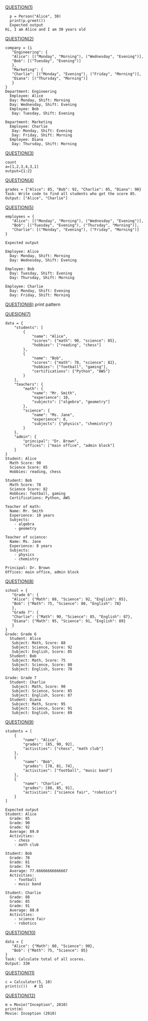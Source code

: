 [QUESTION(1)](https://github.com/niranjanninja/practice/blob/master/class.py)
```
  p = Person("Alice", 30)
  print(p.greet()) 
  Expected output
Hi, I am Alice and I am 30 years old
```


[QUESTION(2)](https://github.com/niranjanninja/practice/blob/master/company_shift.py)
```
company = {i
   "Engineering": {
   "Alice": [("Monday", "Morning"), ("Wednesday", "Evening")],
   "Bob": [("Tuesday", "Evening")]
   },
   "Marketing": {
   "Charlie": [("Monday", "Evening"), ("Friday", "Morning")],
   "Diana": [("Thursday", "Morning")]
   }
}
Department: Engineering
  Employee: Alice
  Day: Monday, Shift: Morning
  Day: Wednesday, Shift: Evening
  Employee: Bob
   Day: Tuesday, Shift: Evening

Department: Marketing
  Employee: Charlie
   Day: Monday, Shift: Evening
   Day: Friday, Shift: Morning
  Employee: Diana
   Day: Thursday, Shift: Morning
```


[QUESTION(3)](https://github.com/niranjanninja/practice/blob/master/count.py)
```
count 
a=[1,2,3,4,3,1]
output={1:2}
```


[QUESTION(4)](https://github.com/niranjanninja/practice/blob/master/dict_85.py)
```
grades = {"Alice": 85, "Bob": 92, "Charlie": 85, "Diana": 90}
Task: Write code to find all students who got the score 85.
Output: ["Alice", "Charlie"]
```


[QUESTION(5)](https://github.com/niranjanninja/practice/blob/master/employee_shift.py)
```
employees = {
   "Alice": [("Monday", "Morning"), ("Wednesday", "Evening")],
   "Bob": [("Tuesday", "Evening"), ("Thursday", "Morning")],
   "Charlie": [("Monday", "Evening"), ("Friday", "Morning")]
}

Expected output

Employee: Alice
  Day: Monday, Shift: Morning
  Day: Wednesday, Shift: Evening

Employee: Bob
  Day: Tuesday, Shift: Evening
  Day: Thursday, Shift: Morning

Employee: Charlie
  Day: Monday, Shift: Evening
  Day: Friday, Shift: Morning
```


[QUESTION(6)](https://github.com/niranjanninja/practice/blob/master/pattern.py)
print pattern


[QUESION(7)](https://github.com/niranjanninja/practice/blob/master/python4.py)
```
data = {
    "students": [
        {
            "name": "Alice",
            "scores": {"math": 90, "science": 85},
            "hobbies": ["reading", "chess"]
        },
        {
            "name": "Bob",
            "scores": {"math": 78, "science": 82},
            "hobbies": ["football", "gaming"],
            "certifications": {"Python", "AWS"}
        }
    ],
    "teachers": {
        "math": {
            "name": "Mr. Smith",
            "experience": 10,
            "subjects": ["algebra", "geometry"]
        },
        "science": {
            "name": "Ms. Jane",
            "experience": 8,
            "subjects": {"physics", "chemistry"}
        }
    },
    "admin": {
        "principal": "Dr. Brown",
        "offices": ["main office", "admin block"]
    } 
}
Student: Alice
  Math Score: 90
  Science Score: 85
  Hobbies: reading, chess

Student: Bob
  Math Score: 78
  Science Score: 82
  Hobbies: football, gaming
  Certifications: Python, AWS

Teacher of math:
  Name: Mr. Smith
  Experience: 10 years
  Subjects:
    - algebra
    - geometry

Teacher of science:
  Name: Ms. Jane
  Experience: 8 years
  Subjects:
    - physics
    - chemistry

Principal: Dr. Brown
Offices: main office, admin block
```


[QUESTION(8)](https://github.com/niranjanninja/practice/blob/master/school_grade.py)
```
school = {
   "Grade 6": {
   "Alice": {"Math": 88, "Science": 92, "English": 85},
   "Bob": {"Math": 75, "Science": 80, "English": 78}
   },
   "Grade 7": {
   "Charlie": {"Math": 90, "Science": 85, "English": 87},
   "Diana": {"Math": 95, "Science": 91, "English": 89}
   }
}
Grade: Grade 6
  Student: Alice
   Subject: Math, Score: 88
   Subject: Science, Score: 92
   Subject: English, Score: 85
  Student: Bob
   Subject: Math, Score: 75
   Subject: Science, Score: 80
   Subject: English, Score: 78

Grade: Grade 7
  Student: Charlie
   Subject: Math, Score: 90
   Subject: Science, Score: 85
   Subject: English, Score: 87
  Student: Diana
   Subject: Math, Score: 95
   Subject: Science, Score: 91
   Subject: English, Score: 89
```


[QUESTION(9)](https://github.com/niranjanninja/practice/blob/master/students.py)
```
students = [
    {
        "name": "Alice",
        "grades": [85, 90, 92],
        "activities": ["chess", "math club"]
    },
    {
        "name": "Bob",
        "grades": [78, 81, 74],
        "activities": ["football", "music band"]
    },
    {
        "name": "Charlie",
        "grades": [88, 85, 91],
        "activities": ["science fair", "robotics"]
    }
]

Expected output
Student: Alice
  Grade: 85
  Grade: 90
  Grade: 92
  Average: 89.0
  Activities:
    - chess
    - math club

Student: Bob
  Grade: 78
  Grade: 81
  Grade: 74
  Average: 77.66666666666667
  Activities:
    - football
    - music band

Student: Charlie
  Grade: 88
  Grade: 85
  Grade: 91
  Average: 88.0
  Activities:
    - science fair
    - robotics
```


[QUESTION(10)](https://github.com/niranjanninja/practice/blob/master/students_total.py)
```
data = {
   "Alice": {"Math": 80, "Science": 90},
   "Bob": {"Math": 75, "Science": 85}
}
Task: Calculate total of all scores.
Output: 330
```


[QUESTION(11)](https://github.com/niranjanninja/practice/blob/master/calculator_class.py)
```
c = Calculator(5, 10)
print(c())   # 15
```

[QUESTION(12)](https://github.com/niranjanninja/practice/blob/master/movie_class.py)
```
m = Movie("Inception", 2010)
print(m)
Movie: Inception (2010)
```


